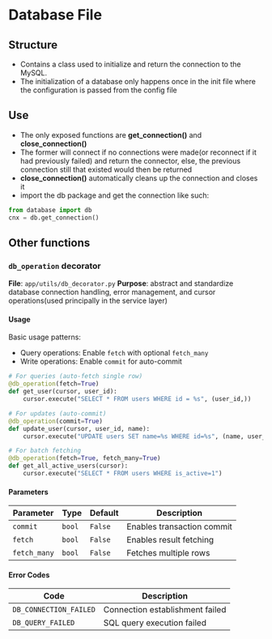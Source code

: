 # Database File

## Structure
- Contains a class used to initialize and return the connection to the MySQL. 
- The initialization of a database only happens once in the init file where the configuration is passed from the config file

## Use
- The only exposed functions are **get_connection()** and **close_connection()**
- The former will connect if no connections were made(or reconnect if it had previously failed) and return the connector, else,
  the previous connection still that existed would then be returned
- **close_connection()** automatically cleans up the connection and closes it
- import the db package and get the connection like such:
```python
from database import db
cnx = db.get_connection()
```

## Other functions

### `db_operation` decorator
**File**: `app/utils/db_decorator.py`
**Purpose**: abstract and standardize database connection handling, error management, and cursor operations(used principally in the service layer)

#### Usage
Basic usage patterns:
- Query operations: Enable `fetch` with optional `fetch_many`  
- Write operations: Enable `commit` for auto-commit  

```python
# For queries (auto-fetch single row)
@db_operation(fetch=True)
def get_user(cursor, user_id):
    cursor.execute("SELECT * FROM users WHERE id = %s", (user_id,))

# For updates (auto-commit)
@db_operation(commit=True)
def update_user(cursor, user_id, name):
    cursor.execute("UPDATE users SET name=%s WHERE id=%s", (name, user_id))

# For batch fetching
@db_operation(fetch=True, fetch_many=True) 
def get_all_active_users(cursor):
    cursor.execute("SELECT * FROM users WHERE is_active=1")
```

#### Parameters

| Parameter  | Type    | Default | Description |
|------------|---------|---------|-------------|
| `commit`   | `bool`  | `False` | Enables transaction commit |
| `fetch`    | `bool`  | `False` | Enables result fetching |
| `fetch_many` | `bool` | `False` | Fetches multiple rows |

#### Error Codes

| Code                   | Description                     |
|------------------------|---------------------------------|
| `DB_CONNECTION_FAILED` | Connection establishment failed |
| `DB_QUERY_FAILED`      | SQL query execution failed      |

